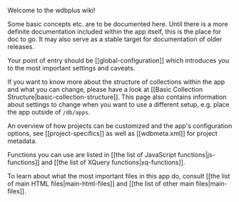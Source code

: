 Welcome to the wdbplus wiki!

Some basic concepts etc. are to be documented here. Until there is a more definite documentation included within the app itself, this is the place for doc to go. It may also serve as a stable target for documentation of older releases.

Your point of entry should be [[global-configuration]] which introduces you to the most important settings and caveats.

If you want to know more about the structure of collections within the app and what you can change, please have a look at [[Basic Collection Structure|basic-collection-structure]]. This page also contains information about settings to change when you want to use a different setup, e.g. place the app outside of `/db/apps`.

An overview of how projects can be customized and the app's configuration options, see [[project-specifics]] as well as [[wdbmeta.xml]] for project metadata.

Functions you can use are listed in [[the list of JavaScript functions|js-functions]] and [[the list of XQuery functions|xq-functions]].

To learn about what the most important files in this app do, consult [[the list of main HTML files|main-html-files]] and [[the list of other main files|main-files]].